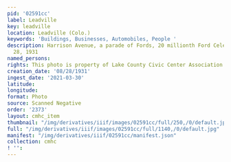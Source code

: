 ```yaml
---
pid: '02591cc'
label: Leadville
key: leadville
location: Leadville (Colo.)
keywords: 'Buildings, Businesses, Automobiles, People '
description: Harrison Avenue, a parade of Fords, 20 millionth Ford Celebration. August
  28, 1931
named_persons: 
rights: This photo is property of Lake County Civic Center Association.
creation_date: '08/28/1931'
ingest_date: '2021-03-30'
latitude: 
longitude: 
format: Photo
source: Scanned Negative
order: '2373'
layout: cmhc_item
thumbnail: "/img/derivatives/iiif/images/02591cc/full/250,/0/default.jpg"
full: "/img/derivatives/iiif/images/02591cc/full/1140,/0/default.jpg"
manifest: "/img/derivatives/iiif/02591cc/manifest.json"
collection: cmhc
! '': 
---
```

